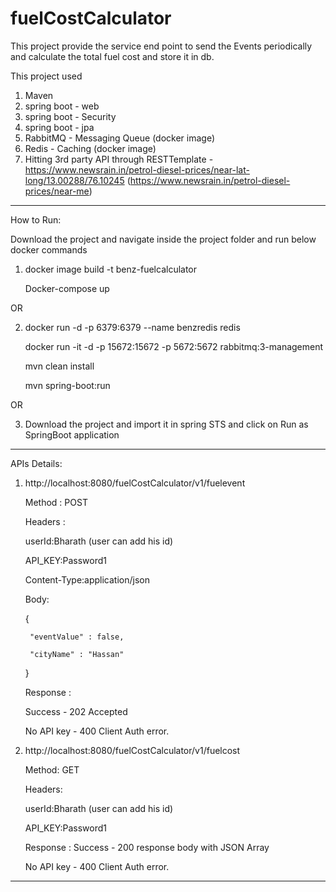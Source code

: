 # fuelCostCalculator

This project provide the service end point to send the Events periodically and calculate the total fuel cost and store it in db.

This project used 
1. Maven
2. spring boot - web
3. spring boot - Security
4. spring boot - jpa
5. RabbitMQ - Messaging Queue (docker image)
6. Redis -  Caching  (docker image)
7. Hitting 3rd party API through RESTTemplate - https://www.newsrain.in/petrol-diesel-prices/near-lat-long/13.00288/76.10245 
  (https://www.newsrain.in/petrol-diesel-prices/near-me)

----------------------------------------------------------------------------------------------------------------------------------

How to Run:

Download the project and navigate inside the project folder and run below docker commands

1. 
      docker image build -t benz-fuelcalculator
      
      Docker-compose up 

OR

2. 
    docker run -d -p 6379:6379 --name benzredis redis
    
    docker run -it -d -p  15672:15672 -p 5672:5672 rabbitmq:3-management
    
    mvn clean install
    
    mvn spring-boot:run

OR

3.
    Download the project and import it in spring STS and click on Run as SpringBoot application


----------------------------------------------------------------------------------------------------------------------------------

APIs Details:


1. http://localhost:8080/fuelCostCalculator/v1/fuelevent 

    Method : POST

    Headers : 

      userId:Bharath (user can add his id)

      API_KEY:Password1

      Content-Type:application/json

    Body:

      {
        
        "eventValue" : false,

        "cityName" : "Hassan"
      }

    Response : 

      Success - 202 Accepted 

      No API key -  400 Client Auth error.
 
2. http://localhost:8080/fuelCostCalculator/v1/fuelcost  

    Method: GET

    Headers:

      userId:Bharath (user can add his id)

      API_KEY:Password1

    Response : 
     Success - 200 response body with JSON Array 

     No API key -  400 Client Auth error.

 
 ----------------------------------------------------------------------------------------------------------------------------------
 
 




